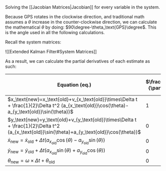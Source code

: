 Solving the [[Jacobian Matrices|Jacobian]] for every variable in the system.

Because GPS rotates in the clockwise direction, and traditional math assumes a $\theta$ increase in the counter-clockwise direction, we can calculate the mathematical $\theta$ by doing: $90\degree-\theta_\text{GPS}\degree$. This is the angle used in all the following calculations.

Recall the system matrices:

![[Extended Kalman Filter#System Matrices]]

As a result, we can calculate the partial derivatives of each estimate as such:

| Equation ($\text{eq.}$)                                                                                                                        | $\frac{\partial\text{eq.}}{\partial x_\text{old}}$ | $\frac{\partial\text{eq.}}{\partial y_\text{old}}$ | $\frac{\partial\text{eq.}}{\partial \dot{x}_\text{old}}$ | $\frac{\partial\text{eq.}}{\partial \dot{y}_\text{old}}$ | $\frac{\partial\text{eq.}}{\partial \theta_\text{old}}$                             |
| ---------------------------------------------------------------------------------------------------------------------------------------------- | -------------------------------------------------- | -------------------------------------------------- | -------------------------------------------------------- | -------------------------------------------------------- | ----------------------------------------------------------------------------------- |
| $x_\text{new}=x_\text{old}+v_{x_\text{old}}\times\Delta t + \frac{1}{2}\Delta t^2 (a_{x_\text{old}}\cos(\theta)-a_{y_\text{old}}\sin(\theta))$ | 1                                                  | 0                                                  | $\Delta t$                                               | 0                                                        | $\frac{1}{2}\Delta t^2(-a_{x_\text{old}}\sin(\theta)-a_{y_\text{old}}\cos(\theta))$ |
| $y_\text{new}=y_\text{old}+v_{y_\text{old}}\times\Delta t + \frac{1}{2}\Delta t^2 (a_{x_\text{old}}\sin(\theta)+a_{y_\text{old}}\cos(\theta))$ | 0                                                  | 1                                                  | 0                                                        | $\Delta t$                                               | $\frac{1}{2}\Delta t^2(a_{x_\text{old}}\cos(\theta)-a_{y_\text{old}}\sin(\theta))$  |
| $\dot{x}_\text{new}=\dot{x}_\text{old}+\Delta t(a_{x_\text{old}}\cos(\theta)-a_{y_\text{old}}\sin(\theta))$                                    | 0                                                  | 0                                                  | 1                                                        | 0                                                        | $\Delta t(-a_{x_\text{old}}\sin(\theta)-a_{y_\text{old}}\cos(\theta))$              |
| $\dot{y}_\text{new}=\dot{y}_\text{old}+\Delta t(a_{x_\text{old}}\sin(\theta)+a_{y_\text{old}}\cos(\theta))$                                    | 0                                                  | 0                                                  | 0                                                        | 1                                                        | $\Delta t(a_{x_\text{old}}\cos(\theta)-a_{y_\text{old}}\sin(\theta))$               |
| $\theta_\text{new}=\omega\times\Delta t+ \theta_\text{old}$                                                                                    | 0                                                  | 0                                                  | 0                                                        | 0                                                        | 1                                                                                   |
